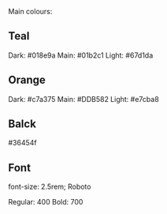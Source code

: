 Main colours:

## Teal

Dark: #018e9a
Main: #01b2c1
Light: #67d1da

## Orange

Dark: #c7a375
Main: #DDB582
Light: #e7cba8

## Balck

#36454f

## Font

font-size: 2.5rem;
Roboto

Regular: 400
Bold: 700
